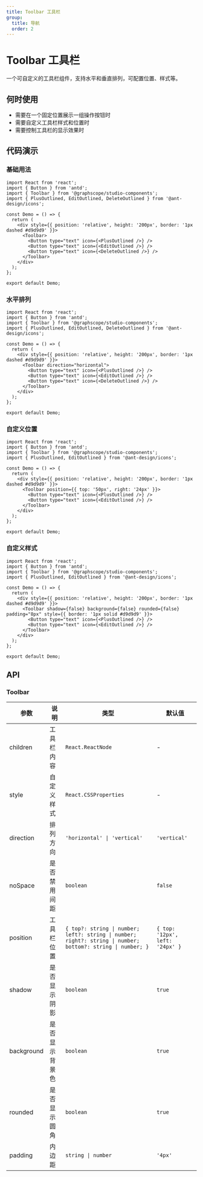 ```yaml
---
title: Toolbar 工具栏
group:
  title: 导航
  order: 2
---
```


# Toolbar 工具栏

一个可自定义的工具栏组件，支持水平和垂直排列，可配置位置、样式等。

## 何时使用

- 需要在一个固定位置展示一组操作按钮时
- 需要自定义工具栏样式和位置时
- 需要控制工具栏的显示效果时

## 代码演示

### 基础用法

```tsx
import React from 'react';
import { Button } from 'antd';
import { Toolbar } from '@graphscope/studio-components';
import { PlusOutlined, EditOutlined, DeleteOutlined } from '@ant-design/icons';

const Demo = () => {
  return (
    <div style={{ position: 'relative', height: '200px', border: '1px dashed #d9d9d9' }}>
      <Toolbar>
        <Button type="text" icon={<PlusOutlined />} />
        <Button type="text" icon={<EditOutlined />} />
        <Button type="text" icon={<DeleteOutlined />} />
      </Toolbar>
    </div>
  );
};

export default Demo;
```

### 水平排列

```tsx
import React from 'react';
import { Button } from 'antd';
import { Toolbar } from '@graphscope/studio-components';
import { PlusOutlined, EditOutlined, DeleteOutlined } from '@ant-design/icons';

const Demo = () => {
  return (
    <div style={{ position: 'relative', height: '200px', border: '1px dashed #d9d9d9' }}>
      <Toolbar direction="horizontal">
        <Button type="text" icon={<PlusOutlined />} />
        <Button type="text" icon={<EditOutlined />} />
        <Button type="text" icon={<DeleteOutlined />} />
      </Toolbar>
    </div>
  );
};

export default Demo;
```

### 自定义位置

```tsx
import React from 'react';
import { Button } from 'antd';
import { Toolbar } from '@graphscope/studio-components';
import { PlusOutlined, EditOutlined } from '@ant-design/icons';

const Demo = () => {
  return (
    <div style={{ position: 'relative', height: '200px', border: '1px dashed #d9d9d9' }}>
      <Toolbar position={{ top: '50px', right: '24px' }}>
        <Button type="text" icon={<PlusOutlined />} />
        <Button type="text" icon={<EditOutlined />} />
      </Toolbar>
    </div>
  );
};

export default Demo;
```

### 自定义样式

```tsx
import React from 'react';
import { Button } from 'antd';
import { Toolbar } from '@graphscope/studio-components';
import { PlusOutlined, EditOutlined } from '@ant-design/icons';

const Demo = () => {
  return (
    <div style={{ position: 'relative', height: '200px', border: '1px dashed #d9d9d9' }}>
      <Toolbar shadow={false} background={false} rounded={false} padding="8px" style={{ border: '1px solid #d9d9d9' }}>
        <Button type="text" icon={<PlusOutlined />} />
        <Button type="text" icon={<EditOutlined />} />
      </Toolbar>
    </div>
  );
};

export default Demo;
```

## API

### Toolbar

| 参数       | 说明           | 类型                                                                                                        | 默认值                          |
| ---------- | -------------- | ----------------------------------------------------------------------------------------------------------- | ------------------------------- |
| children   | 工具栏内容     | `React.ReactNode`                                                                                           | -                               |
| style      | 自定义样式     | `React.CSSProperties`                                                                                       | -                               |
| direction  | 排列方向       | `'horizontal' \| 'vertical'`                                                                                | `'vertical'`                    |
| noSpace    | 是否禁用间距   | `boolean`                                                                                                   | `false`                         |
| position   | 工具栏位置     | `{ top?: string \| number; left?: string \| number; right?: string \| number; bottom?: string \| number; }` | `{ top: '12px', left: '24px' }` |
| shadow     | 是否显示阴影   | `boolean`                                                                                                   | `true`                          |
| background | 是否显示背景色 | `boolean`                                                                                                   | `true`                          |
| rounded    | 是否显示圆角   | `boolean`                                                                                                   | `true`                          |
| padding    | 内边距         | `string \| number`                                                                                          | `'4px'`                         |
